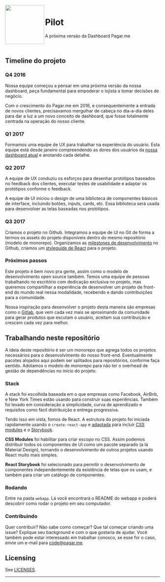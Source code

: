 <img src="https://avatars1.githubusercontent.com/u/3846050?v=4&s=200" width="127px" height="127px" align="left"/>

# Pilot

A próxima versão da Dashboard Pagar.me

<br>


## Timeline do projeto

### Q4 2016

Nossa equipe começou a pensar em uma próxima versão da nossa dashboard,
peça fundamental para empoderar o lojista a tomar decisões de negócio.

Com o crescimento do Pagar.me em 2016, e consequentemente a entrada de
novos clientes, precisavamos mergulhar de cabeça no dia-a-dia deles para
dar a luz a um novo conceito de dashboard, que fosse totalmente centrada
na operação do nosso cliente.

### Q1 2017

Formamos uma equipe de UX para trabalhar na experiência do usuário.
Esta equipe está desde janeiro compreendendo as dores dos usuários da
[nossa dashboard atual][dashboard-pagarme] e anotando cada detalhe.

### Q2 2017

A equipe de UX conduziu os esforços para desenhar protótipos baseados
no feedback dos clientes, executar testes de usabilidade e adaptar os
protótipos conforme o feedback.

A equipe de UI iniciou o design de uma biblioteca de componentes básicos
de interface, incluindo botões, inputs, cards, etc. Essa biblioteca será
usada para desenvolver as telas baseadas nos protótipos.

### Q3 2017

Criamos o projeto no Github. Integramos a equipe de UI no Git de forma a
termos os assets do projeto disponíveis dentro do mesmo repositório (modelo
de monorepo). Organizamos as [milestones de desenvolvimento][milestones]
no Github, criamos um [styleguide de React][react-styleguide] para o
projeto.

### Próximos passos

Este projeto é bem novo pra gente, assim como o modelo de desenvolvimento
open source também. Temos uma equipe de pessoas trabalhando no escritório
com dedicação exclusiva no projeto, mas queremos compartilhar a experiência
de desenvolver um projeto de front-end do mundo real nessa modalidade,
recebendo e dando contribuições para a comunidade.

Nossa inspiração para desenvolver o projeto desta maneira são empresas
como o [Gitlab][gitlab-handbook], que vem cada vez mais se aproximando
da comunidade para gerar produtos que escutam o usuário, aceitam sua
contribuição e crescem cada vez para melhor.

## Trabalhando neste repositório

A ideia deste repositório é ser um monorepo que agrega todos os projetos
necessários para o desenvolvimento do nosso front-end. Eventualmente
pacotes alojados aqui podem ser splitados para repositórios, conforme
faça sentido. Adotamos o modelo de monorepo para não ter o overhead de
gestão de dependências no início do projeto.

### Stack

A stack foi escolhida baseada em o que empresas como Facebook, AirBnb,
e New York Times estão usando para construir suas experiências. Também foi
levado em consideração a simplicidade, curva de aprendizado e requisitos
como fácil distribuição e entrega progressiva.

Tendo isso em vista, fomos de React. A estrutura do projeto foi iniciada
rapidamente usando o `create-react-app` e [adaptada][css-modules-commit]
para incluir [CSS modules][css-modules] e o [Storybook][storybook].

**CSS Modules** foi habilitar para criar escopo no CSS. Assim podemos
distribuir todos os componentes de UI como um pacote separado (a lá
Material Design), tornando o desenvolvimento de outros projetos usando
React muito mais simples.

**React Storybook** foi selecionado para permitir o desenvolvimento de
componentes independentemente da existência de telas que os usam, e
também para criar um catálogo de componentes.

### Rodando

Entre na pasta `webapp`. Lá você encontrará o README do webapp e poderá
descobrir como rodar o projeto em seu computador.

### Contribuindo

Quer contribuir? Não sabe como começar? Que tal começar criando uma issue?
Explique seu background e com o que gostaria de ajudar. Você também pode
estar interessado em trabalhar conosco, se esse for o caso, envie um e-mail
para code@pagar.me.

## Licensing

See [LICENSES](LICENSES.md).

---

[milestones]: https://github.com/pagarme/pilot/milestones
[dashboard-pagarme]: https://dashboard.pagar.me
[react-styleguide]: https://github.com/pagarme/react-style-guide
[gitlab-handbook]: https://about.gitlab.com/handbook/
[css-modules]: https://github.com/css-modules/css-modules
[storybook]: https://github.com/storybooks/storybook
[css-modules-commit]: https://github.com/pagarme/pilot/pull/178/commits
